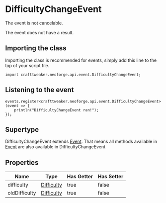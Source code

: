 # DifficultyChangeEvent

The event is not cancelable.

The event does not have a result.

## Importing the class

Importing the class is recommended for events, simply add this line to the top of your script file.
```zenscript
import crafttweaker.neoforge.api.event.DifficultyChangeEvent;
```


## Listening to the event

```zenscript
events.register<crafttweaker.neoforge.api.event.DifficultyChangeEvent>(event => {
    println("DifficultyChangeEvent ran!");
});
```


## Supertype

DifficultyChangeEvent extends [Event](/neoforge/api/event/Event). That means all methods available in [Event](/neoforge/api/event/Event) are also available in DifficultyChangeEvent

## Properties

|     Name      |                    Type                     | Has Getter | Has Setter |
|---------------|---------------------------------------------|------------|------------|
| difficulty    | [Difficulty](/vanilla/api/world/Difficulty) | true       | false      |
| oldDifficulty | [Difficulty](/vanilla/api/world/Difficulty) | true       | false      |

